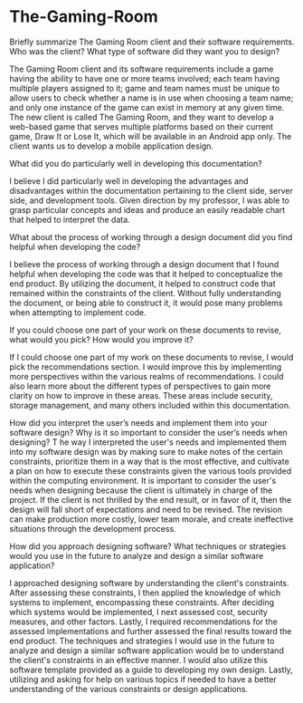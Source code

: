 # The-Gaming-Room

Briefly summarize The Gaming Room client and their software requirements. Who was the client? What type of software did they want you to design? 

The Gaming Room client and its software requirements include a game having the ability to have one or more teams involved; each team having multiple players assigned to it; game and team names must be unique to allow users to check whether a name is in use when choosing a team name; and only one instance of the game can exist in memory at any given time. The new client is called The Gaming Room, and they want to develop a web-based game that serves multiple platforms based on their current game, Draw It or Lose It, which will be available in an Android app only. The client wants us to develop a mobile application design.

What did you do particularly well in developing this documentation? 

I believe I did particularly well in developing the advantages and disadvantages within the documentation pertaining to the client side, server side, and development tools. Given direction by my professor, I was able to grasp particular concepts and ideas and produce an easily readable chart that helped to interpret the data.

What about the process of working through a design document did you find helpful when developing the code? 

I believe the process of working through a design document that I found helpful when developing the code was that it helped to conceptualize the end product. By utilizing the document, it helped to construct code that remained within the constraints of the client. Without fully understanding the document, or being able to construct it, it would pose many problems when attempting to implement code.

If you could choose one part of your work on these documents to revise, what would you pick? How would you improve it? 

If I could choose one part of my work on these documents to revise, I would pick the recommendations section. I would improve this by implementing more perspectives within the various realms of recommendations. I could also learn more about the different types of perspectives to gain more clarity on how to improve in these areas. These areas include security, storage management, and many others included within this documentation.

How did you interpret the user’s needs and implement them into your software design? Why is it so important to consider the user’s needs when designing? T
he way I interpreted the user's needs and implemented them into my software design was by making sure to make notes of the certain constraints, prioritize them in a way that is the most effective, and cultivate a plan on how to execute these constraints given the various tools provided within the computing environment. It is important to consider the user's needs when designing because the client is ultimately in charge of the project. If the client is not thrilled by the end result, or in favor of it, then the design will fall short of expectations and need to be revised. The revision can make production more costly, lower team morale, and create ineffective situations through the development process.

How did you approach designing software? What techniques or strategies would you use in the future to analyze and design a similar software application? 

I approached designing software by understanding the client's constraints. After assessing these constraints, I then applied the knowledge of which systems to implement, encompassing these constraints. After deciding which systems would be implemented, I next assessed cost, security measures, and other factors. Lastly, I required recommendations for the assessed implementations and further assessed the final results toward the end product. The techniques and strategies I would use in the future to analyze and design a similar software application would be to understand the client's constraints in an effective manner. I would also utilize this software template provided as a guide to developing my own design. Lastly, utilizing and asking for help on various topics if needed to have a better understanding of the various constraints or design applications.
